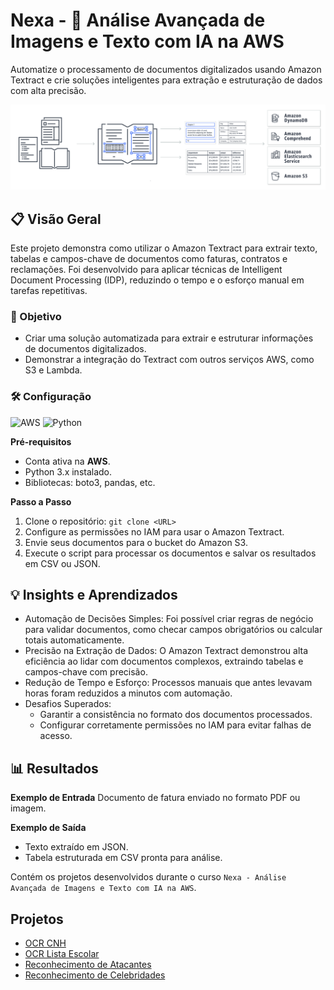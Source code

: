 # Nexa - 🧠 Análise Avançada de Imagens e Texto com IA na AWS

Automatize o processamento de documentos digitalizados usando Amazon Textract e crie soluções inteligentes para extração e estruturação de dados com alta precisão.

![Workflow Overview](./ocr_cnh/images/aws_textract.png)

## 📋 Visão Geral

Este projeto demonstra como utilizar o Amazon Textract para extrair texto, tabelas e campos-chave de documentos como faturas, contratos e reclamações. Foi desenvolvido para aplicar técnicas de Intelligent Document Processing (IDP), reduzindo o tempo e o esforço manual em tarefas repetitivas.

### 🚀 Objetivo
- Criar uma solução automatizada para extrair e estruturar informações de documentos digitalizados.
- Demonstrar a integração do Textract com outros serviços AWS, como S3 e Lambda.

### 🛠️ Configuração
![AWS](https://img.shields.io/badge/AWS-Textract-orange)
![Python](https://img.shields.io/badge/Python-3.x-blue)

**Pré-requisitos**
- Conta ativa na **AWS**.
- Python 3.x instalado.
- Bibliotecas: boto3, pandas, etc.

**Passo a Passo**
1. Clone o repositório:
`git clone <URL>`
2. Configure as permissões no IAM para usar o Amazon Textract.
3. Envie seus documentos para o bucket do Amazon S3.
4. Execute o script para processar os documentos e salvar os resultados em CSV ou JSON.

## 💡 Insights e Aprendizados
- Automação de Decisões Simples: Foi possível criar regras de negócio para validar documentos, como checar campos obrigatórios ou calcular totais automaticamente.
- Precisão na Extração de Dados: O Amazon Textract demonstrou alta eficiência ao lidar com documentos complexos, extraindo tabelas e campos-chave com precisão.
- Redução de Tempo e Esforço: Processos manuais que antes levavam horas foram reduzidos a minutos com automação.
- Desafios Superados:
  - Garantir a consistência no formato dos documentos processados.
  - Configurar corretamente permissões no IAM para evitar falhas de acesso.

## 📊 Resultados
**Exemplo de Entrada**
Documento de fatura enviado no formato PDF ou imagem.

**Exemplo de Saída**
- Texto extraído em JSON.
- Tabela estruturada em CSV pronta para análise.







Contém os projetos desenvolvidos durante o curso `Nexa - Análise Avançada de Imagens e Texto com IA na AWS`.

## Projetos

- [OCR CNH](./ocr_cnh/)
- [OCR Lista Escolar](./ocr_lista_escolar/)
- [Reconhecimento de Atacantes](./reconhecimento_atacantes/)
- [Reconhecimento de Celebridades](./reconhecimento_celebridades/)


